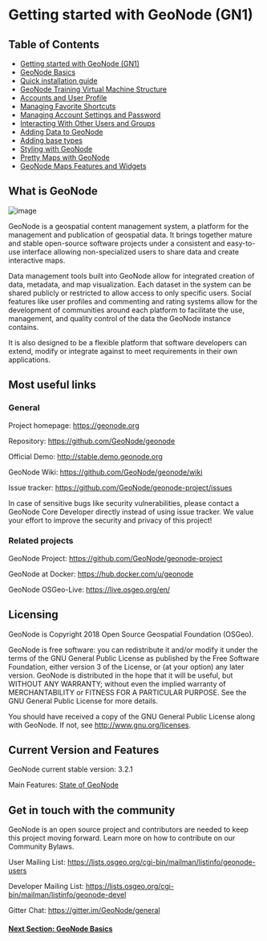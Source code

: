 # Getting started with GeoNode (GN1)

## Table of Contents

 - [Getting started with GeoNode (GN1)](README.md)
 - [GeoNode Basics](BASICS.md)
 - [Quick installation guide](QUICK_INSTALL.md)
 - [GeoNode Training Virtual Machine Structure](VM_STRUCTURE.md)
 - [Accounts and User Profile](GN_ACCOUNTS_PROFILES.md)
 - [Managing Favorite Shortcuts](USER_FAVORITES.md)
 - [Managing Account Settings and Password](USER_PROFILE_SETTINGS.md)
 - [Interacting With Other Users and Groups](USER_GROUPS_INTERACTION.md)
 - [Adding Data to GeoNode](ADDING_DATA_TO_GEONODE.md)
 - [Adding base types](ADDING_BASE_TYPES.md)
 - [Styling with GeoNode](STYLING_BASE.md)
 - [Pretty Maps with GeoNode](MAPPING_GEONODE.md)
 - [GeoNode Maps Features and Widgets](MAPS_FEATURES.md)

## What is GeoNode
![image](https://user-images.githubusercontent.com/1278021/125069069-8c73c880-e0b6-11eb-8aae-82a5a05b6846.png)

GeoNode is a geospatial content management system, a platform for the management and publication of geospatial data. It brings together mature and stable open-source software projects under a consistent and easy-to-use interface allowing non-specialized users to share data and create interactive maps.

Data management tools built into GeoNode allow for integrated creation of data, metadata, and map visualization. Each dataset in the system can be shared publicly or restricted to allow access to only specific users. Social features like user profiles and commenting and rating systems allow for the development of communities around each platform to facilitate the use, management, and quality control of the data the GeoNode instance contains.

It is also designed to be a flexible platform that software developers can extend, modify or integrate against to meet requirements in their own applications.

## Most useful links
### General

Project homepage: https://geonode.org

Repository: https://github.com/GeoNode/geonode

Official Demo: http://stable.demo.geonode.org

GeoNode Wiki: https://github.com/GeoNode/geonode/wiki

Issue tracker: https://github.com/GeoNode/geonode-project/issues

In case of sensitive bugs like security vulnerabilities, please contact a GeoNode Core Developer directly instead of using issue tracker. We value your effort to improve the security and privacy of this project!

### Related projects

GeoNode Project: https://github.com/GeoNode/geonode-project

GeoNode at Docker: https://hub.docker.com/u/geonode

GeoNode OSGeo-Live: https://live.osgeo.org/en/

## Licensing
GeoNode is Copyright 2018 Open Source Geospatial Foundation (OSGeo).

GeoNode is free software: you can redistribute it and/or modify it under the terms of the GNU General Public License as published by the Free Software Foundation, either version 3 of the License, or (at your option) any later version. GeoNode is distributed in the hope that it will be useful, but WITHOUT ANY WARRANTY; without even the implied warranty of MERCHANTABILITY or FITNESS FOR A PARTICULAR PURPOSE. See the GNU General Public License for more details.

You should have received a copy of the GNU General Public License along with GeoNode. If not, see http://www.gnu.org/licenses.

## Current Version and Features
GeoNode current stable version: 3.2.1

Main Features: [State of GeoNode](https://www.dropbox.com/s/r7ftt38mleadzo6/State%20of%20GeoNode%203.2.0%20-%20v1.2.pdf?dl=1)

## Get in touch with the community
GeoNode is an open source project and contributors are needed to keep this project moving forward. Learn more on how to contribute on our Community Bylaws.

User Mailing List: https://lists.osgeo.org/cgi-bin/mailman/listinfo/geonode-users

Developer Mailing List: https://lists.osgeo.org/cgi-bin/mailman/listinfo/geonode-devel

Gitter Chat: https://gitter.im/GeoNode/general

#### [Next Section: GeoNode Basics](BASICS.md)
